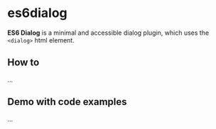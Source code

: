 # es6dialog
**ES6 Dialog** is a minimal and accessible dialog plugin, which uses the `<dialog>` html element.

## How to
...

## Demo with code examples
...
